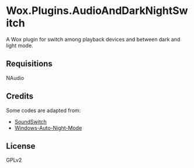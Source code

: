 # Wox.Plugins.AudioAndDarkNightSwitch

A Wox plugin for switch among playback devices and between dark and light mode.

## Requisitions

NAudio

## Credits

Some codes are adapted from:

- [SoundSwitch](https://github.com/Belphemur/SoundSwitch)
- [Windows-Auto-Night-Mode](https://github.com/Armin2208/)

## License

GPLv2
